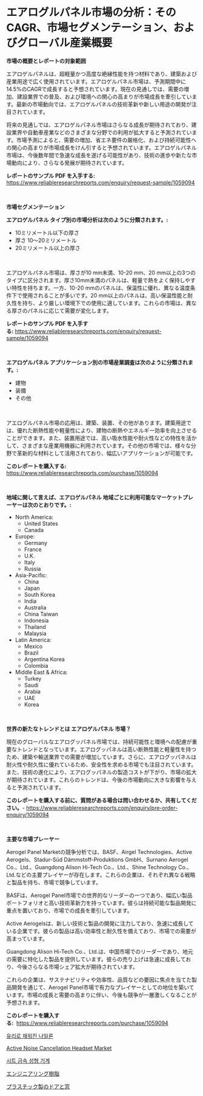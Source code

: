 <p><h1>エアログルパネル市場の分析：そのCAGR、市場セグメンテーション、およびグローバル産業概要</h1></p><p><strong>市場の概要とレポートの対象範囲</strong></p>
<p><p>エアロゲルパネルは、超軽量かつ高度な絶縁性能を持つ材料であり、建築および産業用途で広く使用されています。エアロゲルパネル市場は、予測期間中に14.5%のCAGRで成長すると予想されています。現在の見通しでは、需要の増加、建設業界での普及、および環境への関心の高まりが市場成長を牽引しています。最新の市場動向では、エアロゲルパネルの技術革新や新しい用途の開発が注目されています。</p><p>将来の見通しでは、エアロゲルパネル市場はさらなる成長が期待されており、建設業界や自動車産業などのさまざまな分野での利用が拡大すると予測されています。市場予測によると、需要の増加、省エネ要件の厳格化、および持続可能性への関心の高まりが市場成長をけん引すると予想されています。エアロゲルパネル市場は、今後数年間で急速な成長を遂げる可能性があり、技術の進歩や新たな市場動向により、さらなる発展が期待されています。</p></p>
<p><strong>レポートのサンプル PDF を入手する:</strong> <a href="https://www.reliableresearchreports.com/enquiry/request-sample/1059094">https://www.reliableresearchreports.com/enquiry/request-sample/1059094</a></p>
<p>&nbsp;</p>
<p><strong>市場セグメンテーション</strong></p>
<p><strong>エアロゲルパネル タイプ別の市場分析は次のように分類されます。:</strong></p>
<p><ul><li>10ミリメートル以下の厚さ</li><li>厚さ 10〜20ミリメートル</li><li>20ミリメートル以上の厚さ</li></ul></p>
<p>&nbsp;</p>
<p><p>エアロゲルパネル市場は、厚さが10 mm未満、10-20 mm、20 mm以上の3つのタイプに区分されます。厚さ10mm未満のパネルは、軽量で熱をよく保持しやすい特性を持ちます。一方、10-20 mmのパネルは、保温性に優れ、異なる温度条件下で使用されることが多いです。20 mm以上のパネルは、高い保温性能と耐久性を持ち、より厳しい環境下での使用に適しています。これらの市場は、異なる厚さのパネルに応じて需要が変化します。</p></p>
<p><strong>レポートのサンプル PDF を入手する:</strong>&nbsp;<a href="https://www.reliableresearchreports.com/enquiry/request-sample/1059094">https://www.reliableresearchreports.com/enquiry/request-sample/1059094</a></p>
<p>&nbsp;</p>
<p><strong> エアロゲルパネル アプリケーション別の市場産業調査は次のように分類されます。:</strong></p>
<p><ul><li>建物</li><li>装備</li><li>その他</li></ul></p>
<p>&nbsp;</p>
<p><p>アエログルパネル市場の応用は、建築、装置、その他があります。建築用途では、優れた断熱性能や軽量性により、建物の断熱やエネルギー効率を向上させることができます。また、装置用途では、高い吸水性能や耐火性などの特性を活かして、さまざまな産業用機器に利用されています。その他の市場では、様々な分野で革新的な材料として活用されており、幅広いアプリケーションが可能です。</p></p>
<p><strong>このレポートを購入する:</strong>&nbsp; <a href="https://www.reliableresearchreports.com/purchase/1059094">https://www.reliableresearchreports.com/purchase/1059094</a></p>
<p>&nbsp;</p>
<p><strong>地域に関して言えば、エアロゲルパネル 地域ごとに利用可能なマーケットプレーヤーは次のとおりです。:</strong></p>
<p><ul>
    <li>
        North America:
        <ul>
            <li>United States</li>
            <li>Canada</li>
        </ul>
    </li>
    <li>
        Europe:
        <ul>
            <li>Germany</li>
            <li>France</li>
            <li>U.K.</li>
            <li>Italy</li>
            <li>Russia</li>
        </ul>
    </li>
    <li>
        Asia-Pacific:
        <ul>
            <li>China</li>
            <li>Japan</li>
            <li>South Korea</li>
            <li>India</li>
            <li>Australia</li>
            <li>China Taiwan</li>
            <li>Indonesia</li>
            <li>Thailand</li>
            <li>Malaysia</li>
        </ul>
    </li>
    <li>
        Latin America:
        <ul>
            <li>Mexico</li>
            <li>Brazil</li>
            <li>Argentina Korea</li>
            <li>Colombia</li>
        </ul>
    </li>
    <li>
        Middle East & Africa:
        <ul>
            <li>Turkey</li>
            <li>Saudi</li>
            <li>Arabia</li>
            <li>UAE</li>
            <li>Korea</li>
        </ul>
    </li>
    </ul></p>
<p>&nbsp;</p>
<p><strong>世界の新たなトレンドとは エアロゲルパネル 市場？</strong></p>
<p><p>現在のグローバルなエアログッパネル市場では、持続可能性と環境への配慮が重要なトレンドとなっています。エアログッパネルは高い断熱性能と軽量性を持つため、建築や輸送業界での需要が増加しています。さらに、エアログッパネルは耐火性や耐久性に優れているため、安全性を求める市場でも注目されています。また、技術の進化により、エアログッパネルの製造コストが下がり、市場の拡大が期待されています。これらのトレンドは、今後の市場動向に大きな影響を与えると予測されています。</p></p>
<p><strong>このレポートを購入する前に、質問がある場合は問い合わせるか、共有してください。</strong>- <a href="https://www.reliableresearchreports.com/enquiry/pre-order-enquiry/1059094">https://www.reliableresearchreports.com/enquiry/pre-order-enquiry/1059094</a></p>
<p>&nbsp;</p>
<p><strong>主要な市場プレーヤー</strong></p>
<p><p>Aerogel Panel Marketの競争分析では、BASF、Airgel Technologies、Active Aerogels、Stadur-Süd Dämmstoff-Produktions GmbH、Surnano Aerogel Co.、Ltd.、Guangdong Alison Hi-Tech Co.、Ltd.、Shine Technology Co.、Ltd.などの主要プレイヤーが存在します。これらの企業は、それぞれ異なる戦略と製品を持ち、市場で競争しています。</p><p>BASFは、Aerogel Panel市場での世界的なリーダーの一つであり、幅広い製品ポートフォリオと高い技術革新力を持っています。彼らは持続可能な製品開発に重点を置いており、市場での成長を牽引しています。</p><p>Active Aerogelsは、新しい技術と製品の開発に注力しており、急速に成長している企業です。彼らの製品は高い効率性と耐久性を備えており、市場での需要が高まっています。</p><p>Guangdong Alison Hi-Tech Co.、Ltd.は、中国市場でのリーダーであり、地元の需要に特化した製品を提供しています。彼らの売り上げは急速に成長しており、今後さらなる市場シェア拡大が期待されています。</p><p>これらの企業は、サステナビリティや効率性、品質などの要因に焦点を当てた製品開発を通じて、Aerogel Panel市場で有力なプレイヤーとしての地位を築いています。市場の成長と需要の高まりに伴い、今後も競争が一層激しくなることが予想されます。</p></p>
<p><strong>このレポートを購入する:</strong>&nbsp;&nbsp;<a href="https://www.reliableresearchreports.com/purchase/1059094">https://www.reliableresearchreports.com/purchase/1059094</a></p>
<p><p><a href="https://github.com/vsoq0zknh59/Market-Research-Report-List-1/blob/main/64622763452.md">유리로 채워진 나일론</a></p><p><a href="https://github.com/seekum/Market-Research-Report-List-1/blob/main/active-noise-cancellation-headset-market.md">Active Noise Cancellation Headset Market</a></p><p><a href="https://medium.com/@jerrodhilll68/%EC%8B%9C%ED%8A%B8-%EA%B8%88%EC%86%8D-%ED%98%95%EC%84%B1-%EA%B8%B0%EA%B3%84-%EC%8B%9C%EC%9E%A5-%EC%8B%9C%EC%9E%A5-%EC%A0%90%EC%9C%A0%EC%9C%A8-%EC%8B%9C%EC%9E%A5-%EB%8F%99%ED%96%A5-%EB%B0%8F-%EB%AF%B8%EB%9E%98-%EC%84%B1%EC%9E%A5-%ED%83%90%EC%83%89-cdfe203cff13">시트 금속 성형 기계</a></p><p><a href="https://github.com/bevdtkn4419963/Market-Research-Report-List-1/blob/main/43284863849.md">エンジニアリング樹脂</a></p><p><a href="https://medium.com/@rodhoppe07/%E3%83%97%E3%83%A9%E3%82%B9%E3%83%81%E3%83%83%E3%82%AF%E8%A3%BD%E3%81%AE%E3%83%89%E3%82%A2%E3%81%A8%E7%AA%93%E3%81%AE%E5%B8%82%E5%A0%B4%E8%A6%8F%E6%A8%A1-cagr-%E3%83%88%E3%83%AC%E3%83%B3%E3%83%89-2024%E5%B9%B4%E3%81%8B%E3%82%892030%E5%B9%B4%E3%81%BE%E3%81%A7-85e5bdbf1710">プラスチック製のドアと窓</a></p></p>